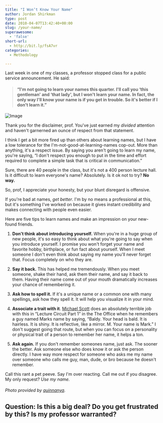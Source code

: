```yaml
---
title: "I Won’t Know Your Name"
author: Jordan Shirkman
type: post
date: 2010-04-07T13:42:40+00:00
slug: /your-name/
superawesome:
  - 'false'
short-url:
  - http://bit.ly/fsA7vr
categories:
  - Methodology

---
```

Last week in one of my classes, a professor stopped class for a public service announcement. He said:

> #### &#8220;I'm not going to learn your names this quarter. I'll call you &#8216;this gentleman' and &#8216;that lady', but I won't learn your name. In fact, the only way I'll know your name is if you get in trouble. So it's better if I don't learn it.&#8221;

![Image](http://farm3.static.flickr.com/2796/4464205726_662b4d3ce2.jpg) 

Thank you for the disclaimer, prof. You've just earned my _divided_ attention and haven't garnerned an ounce of respect from that statement.

I think I get a bit more fired up than others about learning names, but I have a low tolerance for the I'm-not-good-at-learning-names cop-out. More than anything, it's a respect issue. By saying you aren't going to learn my name, you're saying, &#8220;I don't respect you enough to put in the time and effort required to complete a simple task that is critical in communication.&#8221;

Sure, there are 40 people in the class, but it's not a 400 person lecture hall. Is it difficult to learn everyone's name? Absolutely. Is it ok not to try? **No way.**

So, prof, I appreciate your honesty, but your blunt disregard is offensive.

If you're bad at names, _get better_. I'm by no means a professional at this, but it's something I've worked on because it gives instant credibility and makes connecting with people even easier.

Here are five tips to learn names and make an impression on your new-found friends.

1. **Don't think about introducing yourself.** When you're in a huge group of new people, it's so easy to think about what you're going to say when you introduce yourself. I promise you won't forget your name and favorite hobby, birthplace, or fun fact about yourself. When I meet someone I don't even think about saying my name you'll never forget that. Focus completely on who they are.

2. **Say it back.** This has helped me tremendously. When you meet someone, shake their hand, ask them their name, and say it back to them. Having their name come out of your mouth dramatically increases your chance of remembering it.

3. **Ask how to spell it.** If it's a unique name or a common one with many spellings, ask how they spell it. It will help you visualize it in your mind.

4. **Associate a trait with it**. [Michael Scott](http://en.wikipedia.org/wiki/Michael_Scott_%28The_Office%29) does an absolutely terrible job with this in &#8220;Lecture Circuit Part 1&#8221; in the The Office when he remembers a guy named Marks name by saying, &#8220;Baldy. Your head is bald. It is hairless. It is shiny. It is reflective, like a mirror. M. Your name is Mark.&#8221; I don't suggest going that route, but when you can focus on a personality or physical trait of a person to remember her name, it helps a ton.

5. **Ask again.** If you don't remember someones name, just ask. The sooner the better. Ask someone else who does know it or ask the person directly. I have way more respect for someone who asks me my name over someone who calls me guy, man, dude, or bro because he doesn't remember.

Call this rant a pet peeve. Say I'm over reacting. Call me out if you disagree. My only request? _Use my name._

###### Photo provided by [quinnanya](http://www.flickr.com/photos/quinnanya/4464205726/).

## Question: Is this a big deal? Do you get frustrated by this? Is my professor warranted?

